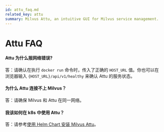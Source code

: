 ```yaml
---
id: attu_faq.md
related_key: attu
summary: Milvus Attu, an intuitive GUI for Milvus service management.
---
```


# Attu FAQ

#### Attu 为什么报网络错误?

答：请确认在执行 `docker run` 命令时，传入了正确的 `HOST_URL` 值。你也可以在浏览器输入 `{HOST_URL}/api/v1/healthy` 来确认 Attu 的服务状态。

#### 为什么 Attu 连接不上 Milvus？

答：请确保 Milvus 和 Attu 在同一网络。

#### 我该如何在 k8s 中使用 Attu？

答：请参考[使用 Helm Chart 安装 Milvus Attu](https://milvus.io/cn/docs/v2.0.0/attu_install-helm.md)。
